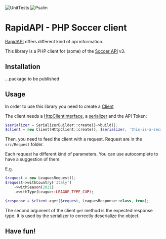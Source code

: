 ![UnitTests](https://github.com/lucasaba/RapidAPI/actions/workflows/unit-tests.yml/badge.svg)
![Psalm](https://github.com/lucasaba/RapidAPI/actions/workflows/psalm.yml/badge.svg)

# RapidAPI - PHP Soccer client

[RapidAPI](https://rapidapi.com/hub) offers different kind of api information.

This library is a PHP client for (some) of the [Soccer API](https://rapidapi.com/api-sports/api/api-football/)
v3.

## Installation

...package to be published

## Usage

In order to use this library you need to create a [Client](src/Infra/Client.php)

The client needs a [HttpClientInterface](https://github.com/symfony/symfony/blob/5.4/src/Symfony/Contracts/HttpClient/HttpClientInterface.php),
a [serializer](https://github.com/schmittjoh/JMSSerializerBundle) and the API Token:

```php
$serializer = SerializerBuilder::create()->build();
$client = new Client(HttpClient::create(), $serializer, 'this-is-a-secret-token');
```

Then, you need to feed the client with a request. Request are in the `src/Request`
folder.

Each request ha different kind of parameters. You can use autocomplete
to have a suggestion of them.

E.g.

```php
$request = new LeaguesRequest();
$request->withCountry('Italy')
    ->withSeason(2021)
    ->withType(League::LEAGUE_TYPE_CUP);

$response = $client->get($request, LeaguesResponse::class, true);
```

The second argument of the client `get` method is the expected response type.
It is used by the serializer to correctly deserialize the object.

## Have fun!

